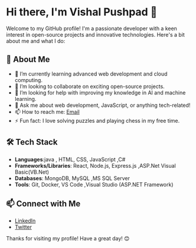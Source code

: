 # Hi there, I'm Vishal Pushpad 👋

Welcome to my GitHub profile! I'm a passionate developer with a keen interest in open-source projects and innovative technologies. Here's a bit about me and what I do:

## 🚀 About Me

- 🌱 I’m currently learning advanced web development and cloud computing.
- 💼 I’m looking to collaborate on exciting open-source projects.
- 🤔 I’m looking for help with improving my knowledge in AI and machine learning.
- 💬 Ask me about web development, JavaScript, or anything tech-related!
- 📫 How to reach me: [Email](mailto:vishalpushpad988@gmail.com)
- ⚡ Fun fact: I love solving puzzles and playing chess in my free time.

## 🛠 Tech Stack

- **Languages**:java , HTML, CSS, JavaScript ,C#
- **Frameworks/Libraries**: React, Node.js, Express.js ,ASP.Net Visual Basic(VB.Net)
- **Databases**: MongoDB, MySQL ,MS SQL Server
- **Tools**: Git, Docker, VS Code ,Visual Studio (ASP.NET Framework)



## 📫 Connect with Me

- [LinkedIn](https://www.linkedin.com/in/vishalpushpad988)
- [Twitter](https://twitter.com/vishalpushpad988)

Thanks for visiting my profile! Have a great day! 😊

